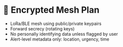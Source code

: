# 🔐 Encrypted Mesh Plan

- LoRa/BLE mesh using public/private keypairs
- Forward secrecy (rotating keys)
- No personally identifying data unless flagged by user
- Alert-level metadata only: location, urgency, time
